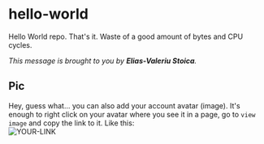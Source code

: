 # hello-world

Hello World repo. That's it. Waste of a good amount of bytes and CPU cycles.

*This message is brought to you by **Elias-Valeriu Stoica**.*

## Pic

Hey, guess what... you can also add your account avatar (image). It's enough to right click on your avatar where you see it in a page, go to `view image` and copy the link to it.
Like this:  
![YOUR-LINK](https://avatars.githubusercontent.com/u/93677864?s=400&u=b2aa203ab53f52d237c23e61485b9ec0b80b14c4&v=4)